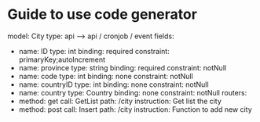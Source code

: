 # Guide to use code generator 

model: City 
type: api --> api / cronjob / event
fields:
  - name: ID
    type: int
    binding: required
    constraint: primaryKey;autoIncrement
  - name: province
    type: string
    binding: required
    constraint: notNull
  - name: code
    type: int
    binding: none
    constraint: notNull
  - name: countryID
    type: int
    binding: none
    constraint: notNull
  - name: country
    type: Country
    binding: none
    constraint: notNull
routers:
  - method: get
    call: GetList
    path: /city 
    instruction: Get list the city
  - method: post
    call: Insert
    path: /city
    instruction: Function to add new city